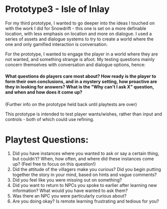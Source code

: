 # Prototype3 - Isle of Inlay

For my third prototype, I wanted to go deeper into the ideas I touched on with the work I did for Snowdrift - this one is set on a more definable location, with less emphasis on location and more on dialogue. I used a series of assets and dialogue systems to try to create a world where the one and only gamified interaction is conversation.



For the prototype, I wanted to engage the player in a world where they are not wanted, and something strange is afoot. My testing questions mainly concern themselves with conversation and dialogue options, hence:

#### What questions do players care most about? How ready is the player to form their own conclusions, and in a mystery setting, how proactive are they in looking for answers? What is the "Why can't I ask X" question, and when and how does it come up?

### 

(Further info on the prototype held back until playtests are over)

This prototype is intended to test player wants/wishes, rather than input and controls - both of which could use refining.



# Playtest Questions:

1. Did you have instances where you wanted to ask or say a certain thing, but couldn't? When, how often, and where did these instances come up? (Feel free to focus on this question!)
2. Did the attitude of the villagers make you curious? Did you begin putting together the story in your mind, based on hints and vague comments?
3. Did you feel like you were missing out on something?
4. Did you want to return to NPCs you spoke to earlier after learning new information? What would you have wanted to ask them?
5. Was there an NPC you were particularly curious about?
6. Are you doing okay? Is remote learning frustrating and tedious for you?
